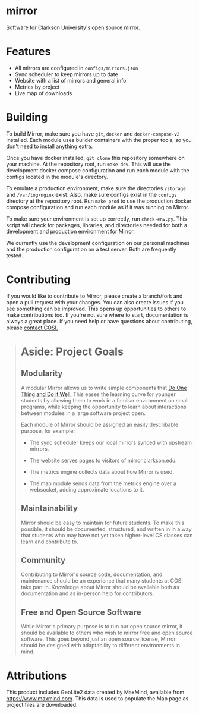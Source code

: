 # mirror

Software for Clarkson University's open source mirror.

# Features
- All mirrors are configured in `configs/mirrors.json`
- Sync scheduler to keep mirrors up to date
- Website with a list of mirrors and general info
- Metrics by project
- Live map of downloads

# Building

To build Mirror, make sure you have `git`, `docker` and `docker-compose-v2`
installed. Each module uses builder containers with the proper tools, so you
don't need to install anything extra.

Once you have docker installed, `git clone` this repository somewhere on your
machine. At the repository root, run `make dev`. This will use the development
docker compose configuration and run each module with the configs located in
the module's directory.

To emulate a production environment, make sure the directories `/storage`
and `/var/log/nginx` exist. Also, make sure configs exist in the `configs`
directory at the repository root. Run `make prod` to use the production docker
compose configuration and run each module as if it was running on Mirror.

To make sure your environment is set up correctly, run `check-env.py`. This
script will check for packages, libraries, and directories needed for both a
development and production environment for Mirror.

We currently use the development configuration on our personal machines and
the production configuration on a test server. Both are frequently tested.

# Contributing

If you would like to contribute to Mirror, please create a branch/fork and open
a pull request with your changes. You can also create issues if you see
something can be improved. This opens up opportunities to others to make 
contributions too. If you're not sure where to start, documentation is always a
great place. If you need help or have questions about contributing, please
[contact COSI.](https://cosi.clarkson.edu/contact.html)


> # Aside: Project Goals
> 
> ## Modularity
> A modular Mirror allows us to write simple components that
> [Do One Thing and Do it Well.](https://en.wikipedia.org/wiki/Unix_philosophy)
> This eases the learning curve for younger students by allowing them to work
> in a familiar environment on small programs, while keeping the opportunity to
> learn about interactions between modules in a large software project open.
>
> Each module of Mirror should be assigned an easily describable purpose,
> for example:
>
> - The sync scheduler keeps our local mirrors synced with upstream mirrors.
>
> - The website serves pages to visitors of mirror.clarkson.edu.
>
> - The metrics engine collects data about how Mirror is used.
>
> - The map module sends data from the metrics engine over a websocket, adding
>   approximate locations to it.
>
> ## Maintainability
>
> Mirror should be easy to maintain for future students. To make this possible,
> it should be documented, structured, and written in in a way that students who
> may have not yet taken higher-level CS classes can learn and contribute to.
>
> ## Community
>
> Contributing to Mirror's source code, documentation, and maintenance should be
> an experience that many students at COSI take part in. Knowledge about Mirror
> should be available both as documentation and as in-person help for 
> contributors.
>
> ## Free and Open Source Software
> 
> While Mirror's primary purpose is to run our open source mirror, it should be
> available to others who wish to mirror free and open source software. This 
> goes beyond just an open source license, Mirror should be designed with
> adaptability to different environments in mind.
>

# Attributions

This product includes GeoLite2 data created by MaxMind, available from
<a href="https://www.maxmind.com">https://www.maxmind.com</a>. This data is used
to populate the Map page as project files are downloaded.
